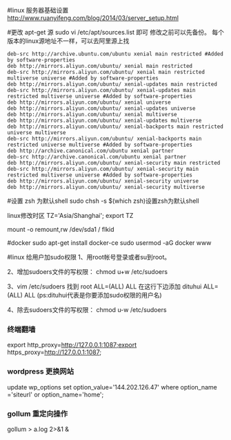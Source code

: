 #linux 服务器基础设置
http://www.ruanyifeng.com/blog/2014/03/server_setup.html

#更改 apt-get 源
sudo vi /etc/apt/sources.list 即可 修改之前可以先备份。
每个版本的linux源地址不一样，可以去阿里源上找
```
deb-src http://archive.ubuntu.com/ubuntu xenial main restricted #Added by software-properties
deb http://mirrors.aliyun.com/ubuntu/ xenial main restricted
deb-src http://mirrors.aliyun.com/ubuntu/ xenial main restricted multiverse universe #Added by software-properties
deb http://mirrors.aliyun.com/ubuntu/ xenial-updates main restricted
deb-src http://mirrors.aliyun.com/ubuntu/ xenial-updates main restricted multiverse universe #Added by software-properties
deb http://mirrors.aliyun.com/ubuntu/ xenial universe
deb http://mirrors.aliyun.com/ubuntu/ xenial-updates universe
deb http://mirrors.aliyun.com/ubuntu/ xenial multiverse
deb http://mirrors.aliyun.com/ubuntu/ xenial-updates multiverse
deb http://mirrors.aliyun.com/ubuntu/ xenial-backports main restricted universe multiverse
deb-src http://mirrors.aliyun.com/ubuntu/ xenial-backports main restricted universe multiverse #Added by software-properties
deb http://archive.canonical.com/ubuntu xenial partner
deb-src http://archive.canonical.com/ubuntu xenial partner
deb http://mirrors.aliyun.com/ubuntu/ xenial-security main restricted
deb-src http://mirrors.aliyun.com/ubuntu/ xenial-security main restricted multiverse universe #Added by software-properties
deb http://mirrors.aliyun.com/ubuntu/ xenial-security universe
deb http://mirrors.aliyun.com/ubuntu/ xenial-security multiverse
```
#设置 zsh 为默认shell
sudo chsh -s $(which zsh)设置zsh为默认shell


linux修改时区
TZ='Asia/Shanghai'; export TZ


mount -o remount,rw /dev/sda1 /
flkid

#docker 
 sudo apt-get install docker-ce
 sudo usermod -aG docker www

#linux 给用户加sudo权限
1、用root帐号登录或者su到root。

2、增加sudoers文件的写权限： chmod u+w /etc/sudoers

3、vim /etc/sudoers 找到 root ALL=(ALL) ALL 在这行下边添加 dituhui ALL=(ALL) ALL  (ps:dituhui代表是你要添加sudo权限的用户名)

4、除去sudoers文件的写权限： chmod u-w /etc/sudoers

### 终端翻墙
export http_proxy=http://127.0.0.1:1087;export https_proxy=http://127.0.0.1:1087;

### wordpress 更换网站
update wp_options set option_value='144.202.126.47' where option_name ='siteurl' or option_name='home';

### gollum 重定向操作
gollum > a.log 2>&1 &
